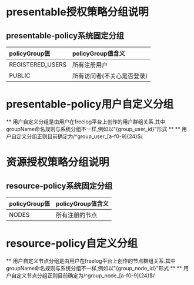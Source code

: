 # presentable授权策略分组说明

## presentable-policy系统固定分组

| **policyGroup值** | **policyGroup值含义** |
| :--- | :--- |
| REGISTERED_USERS | 所有注册用户 |
| PUBLIC | 所有访问者(不关心是否登录) |

# presentable-policy用户自定义分组

** 用户自定义分组是由用户在freelog平台上创作的用户群组关系.其中groupName命名规则与系统分组不一样,例如以"{group_user_id}"形式 **
** 用户自定义分组正则目前确定为/^group_user_[a-f0-9]{24}$/


# 资源授权策略分组说明

## resource-policy系统固定分组

| **policyGroup值** | **policyGroup值含义** |
| :--- | :--- |
| NODES | 所有注册的节点 |

# resource-policy自定义分组

** 用户自定义节点分组是由用户在freelog平台上创作的节点群组关系.其中groupName命名规则与系统分组不一样,例如以"{group_node_id}"形式 **
** 用户自定义节点分组正则目前确定为/^group_node_[a-f0-9]{24}$/